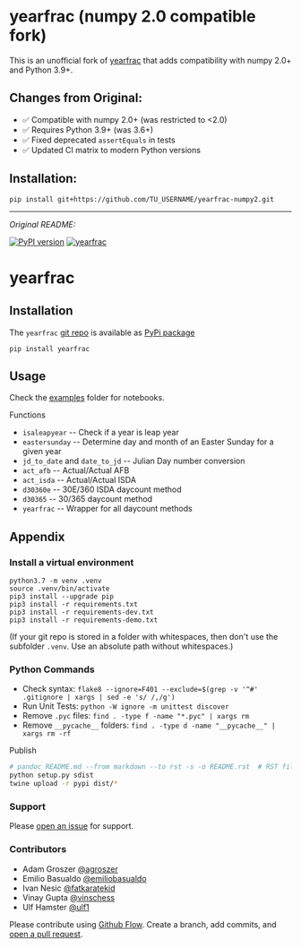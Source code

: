 # yearfrac (numpy 2.0 compatible fork)

This is an unofficial fork of [yearfrac](https://github.com/kmedian/yearfrac) 
that adds compatibility with numpy 2.0+ and Python 3.9+.

## Changes from Original:
- ✅ Compatible with numpy 2.0+ (was restricted to <2.0)
- ✅ Requires Python 3.9+ (was 3.6+)  
- ✅ Fixed deprecated `assertEquals` in tests
- ✅ Updated CI matrix to modern Python versions

## Installation:
```pip install git+https://github.com/TU_USERNAME/yearfrac-numpy2.git```

---
*Original README:*

[![PyPI version](https://badge.fury.io/py/yearfrac.svg)](https://badge.fury.io/py/yearfrac)
[![yearfrac](https://snyk.io/advisor/python/yearfrac/badge.svg)](https://snyk.io/advisor/python/yearfrac)


# yearfrac

## Installation
The `yearfrac` [git repo](http://github.com/kmedian/yearfrac) is available as [PyPi package](https://pypi.org/project/yearfrac)

```
pip install yearfrac
```


## Usage
Check the [examples](https://github.com/kmedian/yearfrac/tree/master/examples) folder for notebooks.

Functions

* `isaleapyear` -- Check if a year is leap year
* `eastersunday` -- Determine day and month of an Easter Sunday for a given year
* `jd_to_date` and `date_to_jd` -- Julian Day number conversion
* `act_afb` -- Actual/Actual AFB
* `act_isda` -- Actual/Actual ISDA
* `d30360e` -- 30E/360 ISDA daycount method
* `d30365` -- 30/365 daycount method
* `yearfrac` -- Wrapper for all daycount methods


## Appendix

### Install a virtual environment

```
python3.7 -m venv .venv
source .venv/bin/activate
pip3 install --upgrade pip
pip3 install -r requirements.txt
pip3 install -r requirements-dev.txt
pip3 install -r requirements-demo.txt
```

(If your git repo is stored in a folder with whitespaces, then don't use the subfolder `.venv`. Use an absolute path without whitespaces.)

### Python Commands
* Check syntax: `flake8 --ignore=F401 --exclude=$(grep -v '^#' .gitignore | xargs | sed -e 's/ /,/g')`
* Run Unit Tests: `python -W ignore -m unittest discover`
* Remove `.pyc` files: `find . -type f -name "*.pyc" | xargs rm`
* Remove `__pycache__` folders: `find . -type d -name "__pycache__" | xargs rm -rf`

Publish

```sh
# pandoc README.md --from markdown --to rst -s -o README.rst  # RST file is too much trouble
python setup.py sdist 
twine upload -r pypi dist/*
```

### Support
Please [open an issue](https://github.com/kmedian/yearfrac/issues/new) for support.


### Contributors
* Adam Groszer [@agroszer](https://github.com/agroszer)
* Emilio Basualdo [@emiliobasualdo](https://github.com/emiliobasualdo)
* Ivan Nesic [@fatkaratekid](https://github.com/fatkaratekid)
* Vinay Gupta [@vinschess](https://github.com/vinschess)
* Ulf Hamster [@ulf1](https://github.com/ulf1)

Please contribute using [Github Flow](https://guides.github.com/introduction/flow/). Create a branch, add commits, and [open a pull request](https://github.com/kmedian/yearfrac/compare/).

